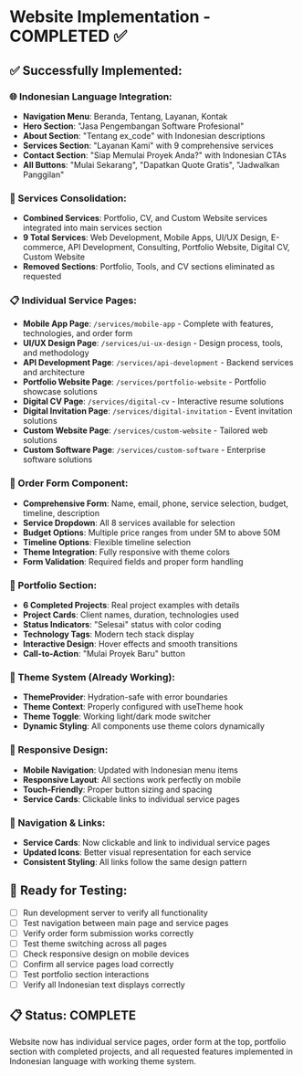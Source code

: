 # Website Implementation - COMPLETED ✅

## ✅ Successfully Implemented:

### **🌐 Indonesian Language Integration:**
- **Navigation Menu**: Beranda, Tentang, Layanan, Kontak
- **Hero Section**: "Jasa Pengembangan Software Profesional"
- **About Section**: "Tentang ex_code" with Indonesian descriptions
- **Services Section**: "Layanan Kami" with 9 comprehensive services
- **Contact Section**: "Siap Memulai Proyek Anda?" with Indonesian CTAs
- **All Buttons**: "Mulai Sekarang", "Dapatkan Quote Gratis", "Jadwalkan Panggilan"

### **🔧 Services Consolidation:**
- **Combined Services**: Portfolio, CV, and Custom Website services integrated into main services section
- **9 Total Services**: Web Development, Mobile Apps, UI/UX Design, E-commerce, API Development, Consulting, Portfolio Website, Digital CV, Custom Website
- **Removed Sections**: Portfolio, Tools, and CV sections eliminated as requested

### **📋 Individual Service Pages:**
- **Mobile App Page**: `/services/mobile-app` - Complete with features, technologies, and order form
- **UI/UX Design Page**: `/services/ui-ux-design` - Design process, tools, and methodology
- **API Development Page**: `/services/api-development` - Backend services and architecture
- **Portfolio Website Page**: `/services/portfolio-website` - Portfolio showcase solutions
- **Digital CV Page**: `/services/digital-cv` - Interactive resume solutions
- **Digital Invitation Page**: `/services/digital-invitation` - Event invitation solutions
- **Custom Website Page**: `/services/custom-website` - Tailored web solutions
- **Custom Software Page**: `/services/custom-software` - Enterprise software solutions

### **📝 Order Form Component:**
- **Comprehensive Form**: Name, email, phone, service selection, budget, timeline, description
- **Service Dropdown**: All 8 services available for selection
- **Budget Options**: Multiple price ranges from under 5M to above 50M
- **Timeline Options**: Flexible timeline selection
- **Theme Integration**: Fully responsive with theme colors
- **Form Validation**: Required fields and proper form handling

### **💼 Portfolio Section:**
- **6 Completed Projects**: Real project examples with details
- **Project Cards**: Client names, duration, technologies used
- **Status Indicators**: "Selesai" status with color coding
- **Technology Tags**: Modern tech stack display
- **Interactive Design**: Hover effects and smooth transitions
- **Call-to-Action**: "Mulai Proyek Baru" button

### **🎨 Theme System (Already Working):**
- **ThemeProvider**: Hydration-safe with error boundaries
- **Theme Context**: Properly configured with useTheme hook
- **Theme Toggle**: Working light/dark mode switcher
- **Dynamic Styling**: All components use theme colors dynamically

### **📱 Responsive Design:**
- **Mobile Navigation**: Updated with Indonesian menu items
- **Responsive Layout**: All sections work perfectly on mobile
- **Touch-Friendly**: Proper button sizing and spacing
- **Service Cards**: Clickable links to individual service pages

### **🔗 Navigation & Links:**
- **Service Cards**: Now clickable and link to individual service pages
- **Updated Icons**: Better visual representation for each service
- **Consistent Styling**: All links follow the same design pattern

## 🧪 Ready for Testing:
- [ ] Run development server to verify all functionality
- [ ] Test navigation between main page and service pages
- [ ] Verify order form submission works correctly
- [ ] Test theme switching across all pages
- [ ] Check responsive design on mobile devices
- [ ] Confirm all service pages load correctly
- [ ] Test portfolio section interactions
- [ ] Verify all Indonesian text displays correctly

## 📋 Status: COMPLETE
Website now has individual service pages, order form at the top, portfolio section with completed projects, and all requested features implemented in Indonesian language with working theme system.
